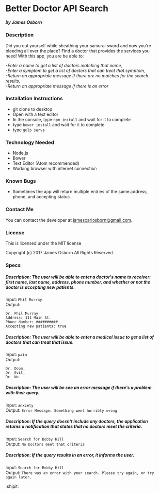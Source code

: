 # Better Doctor API Search
##### by James Osborn

### Description
Did you cut yourself while sheathing your samurai sword and now you're bleeding all over the place? Find a doctor that provides the services you need! With this app, you are be able to:   

*-Enter a name to get a list of doctors matching that name,  
-Enter a symptom to get a list of doctors that can treat that symptom,  
-Return an appropriate message if there are no matches for the search results,  
-Return an appropriate message if there is an error*

### Installation Instructions
* git clone to desktop
* Open with a text editor
* In the console, type `npm install` and wait for it to complete
* type `bower install` and wait for it to complete
* type `gulp serve`

### Technology Needed
* Node.js
* Bower
* Text Editor (Atom recommended)
* Working browser with internet connection

### Known Bugs
* Sometimes the app will return multiple entries of the same address, phone, and accepting status.

### Contact Me
You can contact the developer at jamescarlosborn@gmail.com.

### License
This is licensed under the MIT license

Copyright (c) 2017 James Osborn All Rights Reserved.

### Specs

##### Description: The user will be able to enter a doctor's name to receiver: first name, last name, address, phone number, and whether or not the doctor is accepting new patients.  
Input: `Phil Murray`  
Output:
```
Dr. Phil Murray
Address: 111 Main St.
Phone Number: ##########
Accepting new patients: true  
```

##### Description: The user will be able to enter a medical issue to get a list of doctors that can treat that issue.  
Input: `pain`  
Output:
```
Dr. Doom,
Dr. Evil,
Dr. No
```

##### Description: The user will be see an error message if there's a problem with their query.  
Input: `anxiety`  
Output: `Error Message: Something went horribly wrong`  

##### Description: If the query doesn't include any doctors, the application returns a notification that states that no doctors meet the criteria.  
Input: `Search for Bobby Hill`  
Output: `No Doctors meet that criteria`  

##### Description: If the query results in an error, it informs the user.  
Input: `Search for Bobby Hill`  
Output: `There was an error with your search. Please try again, or try again later.`

:shipit:  
